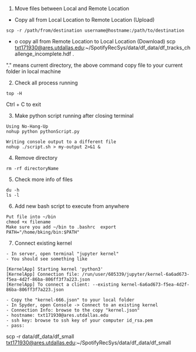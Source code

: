  1. Move files between Local and Remote Location
  - Copy all from Local Location to Remote Location (Upload)

```
scp -r /path/from/destination username@hostname:/path/to/destination
```
  - o copy all from Remote Location to Local Location (Download)
scp txt171930@ares.utdallas.edu:~/SpotifyRecSys/data/df_data/df_tracks_challenge_incomplete.hdf .

"." means current directory, the above command copy file to your current folder in local machine

2. Check all process running

```
top -H
```
Ctrl + C to exit

3. Make python script running after closing terminal

```
Using No-Hang-Up
nohup python pythonScript.py

Writing console output to a different file
nohup ./script.sh > my-output 2>&1 &
```

4. Remove directory

```
rm -rf directoryName
```

5. Check more info of files

```
du -h
ls -l
```

6. Add new bash script to execute from anywhere

```
Put file into ~/bin
chmod +x filename
Make sure you add ~/bin to .bashrc  export PATH="/home/bking/bin:$PATH"

```

7. Connect existing kernel

```
- In server, open terminal "jupyter kernel"
- You should see something like

[KernelApp] Starting kernel 'python3'
[KernelApp] Connection file: /run/user/605339/jupyter/kernel-6a6ad673-f5ea-4d2f-86ba-806ff3f7a223.json
[KernelApp] To connect a client: --existing kernel-6a6ad673-f5ea-4d2f-86ba-806ff3f7a223.json

- Copy the "kernel-666.json" to your local folder
- In Spyder, open Console -> Connect to an existing kernel
- Connection Info: browse to the copy "kernel.json"
- hostname: txt171930@ares.utdallas.edu
- ssh key: browse to ssh key of your computer id_rsa.pem
- pass:
```

scp -r data/df_data/df_small txt171930@ares.utdallas.edu:~/SpotifyRecSys/data/df_data/df_small
